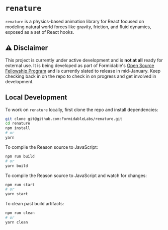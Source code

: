 # `renature`

`renature` is a physics-based animation library for React focused on modeling natural world forces like gravity, friction, and fluid dynamics, exposed as a set of React hooks.

## ⚠️ Disclaimer

This project is currently under active development and is **not at all** ready for external use. It is being developed as part of Formidable's [Open Source Fellowship Program](https://formidable.com/blog/2019/fellowship/) and is currently slated to release in mid-January. Keep checking back in on the repo to check in on progress and get involved in development.

## Local Development

To work on `renature` locally, first clone the repo and install dependencies:

```sh
git clone git@github.com:FormidableLabs/renature.git
cd renature
npm install
# or
yarn
```

To compile the Reason source to JavaScript:

```sh
npm run build
# or
yarn build
```

To compile the Reason source to JavaScript and watch for changes:

```sh
npm run start
# or
yarn start
```

To clean past build artifacts:

```sh
npm run clean
# or
yarn clean
```
